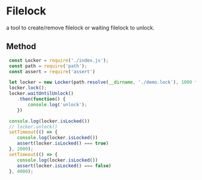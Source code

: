 # Filelock
a tool to create/remove filelock or waiting filelock to unlock.

## Method

```javascript
 const Locker = require('./index.js');
 const path = require('path');
 const assert = require('assert')

 let locker = new Locker(path.resolve(__dirname, './demo.lock'), 1000 * 3);
 locker.lock();
 locker.waitUntilUnlock()
 	.then(function() {
 		console.log('unlock');
 	})

 console.log(locker.isLocked())
 // locker.unlock()
 setTimeout(() => {
 	console.log(locker.isLocked())
 	assert(locker.isLocked() === true)
 }, 2000);
 setTimeout(() => {
 	console.log(locker.isLocked())
 	assert(locker.isLocked() === false)
 }, 4000);

```
